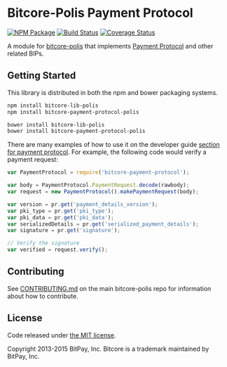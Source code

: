 Bitcore-Polis Payment Protocol
=======

[![NPM Package](https://img.shields.io/npm/v/bitcore-payment-protocol-polis.svg?style=flat-square)](https://www.npmjs.org/package/bitcore-payment-protocol-polis)
[![Build Status](https://img.shields.io/travis/polispay/bitcore-payment-protocol-polis.svg?branch=master&style=flat-square)](https://travis-ci.org/polispay/bitcore-payment-protocol-polis)
[![Coverage Status](https://img.shields.io/coveralls/polispay/bitcore-payment-protocol-polis.svg?style=flat-square)](https://coveralls.io/r/polispay/bitcore-payment-protocol-polis)

A module for [bitcore-polis](https://github.com/polispay/bitcore-polis) that implements [Payment Protocol](https://github.com/bitcoin/bips/blob/master/bip-0070.mediawiki) and other related BIPs.

## Getting Started

This library is distributed in both the npm and bower packaging systems.

```sh
npm install bitcore-lib-polis
npm install bitcore-payment-protocol-polis
```

```sh
bower install bitcore-lib-polis
bower install bitcore-payment-protocol-polis
```

There are many examples of how to use it on the developer guide [section for payment protocol](https://bitcore.io/api/paypro). For example, the following code would verify a payment request:

```javascript
var PaymentProtocol = require('bitcore-payment-protocol');

var body = PaymentProtocol.PaymentRequest.decode(rawbody);
var request = new PaymentProtocol().makePaymentRequest(body);

var version = pr.get('payment_details_version');
var pki_type = pr.get('pki_type');
var pki_data = pr.get('pki_data');
var serializedDetails = pr.get('serialized_payment_details');
var signature = pr.get('signature');

// Verify the signature
var verified = request.verify();
```

## Contributing

See [CONTRIBUTING.md](https://github.com/dsahpay/bitcore-polis/blob/master/CONTRIBUTING.md) on the main bitcore-polis repo for information about how to contribute.

## License

Code released under [the MIT license](https://github.com/bitpay/bitcore/blob/master/LICENSE).

Copyright 2013-2015 BitPay, Inc. Bitcore is a trademark maintained by BitPay, Inc.
